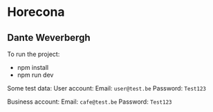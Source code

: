 # Horecona

## Dante Weverbergh

To run the project: 
- npm install
- npm run dev

Some test data:
User account:
Email: `user@test.be`
Password: `Test123`

Business account:
Email: `cafe@test.be`
Password: `Test123`
